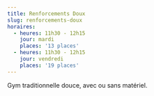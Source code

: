 ```yaml
---
title: Renforcements Doux
slug: renforcements-doux
horaires:
  - heures: 11h30 - 12h15
    jour: mardi
    places: '13 places'
  - heures: 11h30 - 12h15
    jour: vendredi
    places: '19 places'
---
```

Gym traditionnelle douce, avec ou sans matériel.
